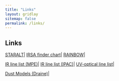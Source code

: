 ```yaml
---
title: "Links"
layout: gridlay
sitemap: false
permalink: /links/
---
```


<style>
img{
  border-radius: 10px;
}
.col-md-3 {
  margin-top:10px;
  margin-bottom:10px;
  padding:0px;
  display:block;
  overflow:hidden;
  text-align:center;
  display: table-cell;
  background: white;
  border-radius: 20px;
  height: auto;
}
iframe {
  margin:0;
  padding:0;
  width: 175px;
  display: inline;
  vertical-align: middle;
}
</style>

## Links
[STARALT](http://catserver.ing.iac.es/staralt/)| [IRSA finder chart](https://irsa.ipac.caltech.edu/applications/finderchart/?__action=layout.showDropDown&)| [RAINBOW](https://arcoirix.cab.inta-csic.es/Rainbow_navigator_public/)|

[IR line list (MPE)](https://www.mpe.mpg.de/ir/ISO/linelists/index.html)| [IR line list (IPAC)](https://www.ipac.caltech.edu/iso/lws/ir_lines.html)| [UV-optical line list](http://astronomy.nmsu.edu/drewski/tableofemissionlines.html)|

[Dust Models (Draine)](https://www.astro.princeton.edu/~draine/dust/dust.html)|
